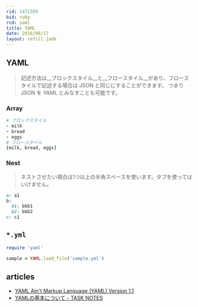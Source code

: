 ```yaml
---
rid: 1471359
bid: ruby
rcd: yaml
title: YAML
date: 2016/08/17
layout: refill.jade
---
```


## YAML

> 記述方法は__ブロックスタイル__と__フロースタイル__があり、フロースタイルで記述する場合は JSON と同じにすることができます。
> つまり JSON を YAML とみなすことも可能です。

### Array

```ruby
# ブロックスタイル
- milk
- bread
- eggs
# フロースタイル
[milk, bread, eggs]
```

### Nest

> ネストさせたい場合は1つ以上の半角スペースを使います。タブを使ってはいけません。

```ruby
a: a1
b:
  b1: bbb1
  b2: bbb2
c: c1
```


## `*.yml`

```ruby
require 'yaml'

sample = YAML.load_file('sample.yml')
```


## articles

- [YAML Ain't Markup Language \(YAML\) Version 1\.1](http://yaml.org/spec/current.html)
- [YAMLの基本について \- TASK NOTES](http://www.task-notes.com/entry/20150922/1442890800)
